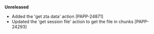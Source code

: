 **Unreleased**
* Added the 'get zta data' action [PAPP-24871]
* Updated the 'get session file' action to get the file in chunks [PAPP-24293]